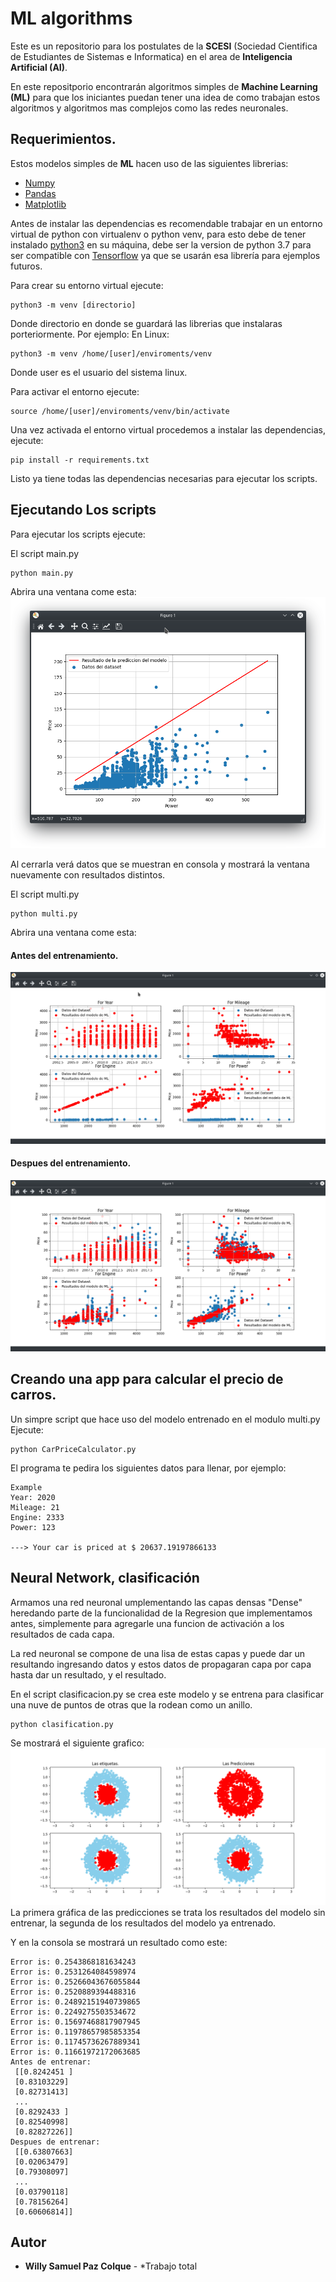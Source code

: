 # ML algorithms

Este es un repositorio para los postulates de la **SCESI** (Sociedad Cientifica de Estudiantes de Sistemas e Informatica) en el area de **Inteligencia Artificial (AI)**.

En este repositporio encontrarán algoritmos simples de **Machine Learning (ML)** para que los iniciantes puedan tener una idea de como trabajan estos algoritmos y algoritmos mas complejos como las redes neuronales.

## Requerimientos.

Estos modelos simples de **ML** hacen uso de las siguientes librerias:
- [Numpy](https://numpy.org/)
- [Pandas](https://pandas.pydata.org/)
- [Matplotlib](https://matplotlib.org/)

Antes de instalar las dependencias es recomendable trabajar en un entorno virtual de python con virtualenv o python venv, para esto debe de tener instalado [python3](https://www.python.org/downloads/release/python-377/) en su máquina, debe ser la version de python 3.7 para ser compatible con [Tensorflow](https://www.tensorflow.org/) ya que se usarán esa librería para ejemplos futuros.

Para crear su entorno virtual ejecute:
```
python3 -m venv [directorio]
```
Donde directorio en donde se guardará las librerias que instalaras porteriormente. Por ejemplo:
En Linux:
```
python3 -m venv /home/[user]/enviroments/venv
```
Donde user es el usuario del sistema linux.

Para activar el entorno ejecute:
```
source /home/[user]/enviroments/venv/bin/activate
```
Una vez activada el entorno virtual procedemos a instalar las dependencias, ejecute:
```
pip install -r requirements.txt
```
Listo ya tiene todas las dependencias necesarias para ejecutar los scripts.

## Ejecutando Los scripts

Para ejecutar los scripts ejecute:

El script main.py
```
python main.py
```
Abrira una ventana come esta:
![Captura_1](.github/simpleRegresion_1.png)

Al cerrarla verá datos que se muestran en consola y mostrará la ventana nuevamente con resultados distintos.

El script multi.py
```
python multi.py
```
Abrira una ventana come esta:
#### Antes del entrenamiento.
![Captura_2](.github/Regresion_1.png)
#### Despues del entrenamiento.
![Captura_3](.github/Regresion_2.png)

## Creando una app para calcular el precio de carros.
Un simpre script que hace uso del modelo entrenado en el modulo multi.py
Ejecute:
```
python CarPriceCalculator.py
```
El programa te pedira los siguientes datos para llenar, por ejemplo:
```
Example
Year: 2020
Mileage: 21
Engine: 2333
Power: 123

---> Your car is priced at $ 20637.19197866133
```
## Neural Network, clasificación
Armamos una red neuronal umplementando las capas densas "Dense" heredando parte de la funcionalidad de la Regresion que implementamos antes, simplemente para agregarle una funcion de activación a los resultados de cada capa.

La red neuronal se compone de una lisa de estas capas y  puede dar un resultando ingresando datos y estos datos de propagaran capa por capa hasta dar un resultado, y el resultado.

En el script clasificacion.py se crea este modelo y se entrena para clasificar una nuve de puntos de otras que la rodean como un anillo.

```
python clasification.py
```

Se mostrará el siguiente grafico:
![clasificacion](.github/Clasificacion.png)
La primera gráfica de las predicciones se trata los resultados del modelo sin entrenar,
la segunda de los resultados del modelo ya entrenado.

Y en la consola se mostrará un resultado como este:
```
Error is: 0.2543868181634243
Error is: 0.2531264084598974
Error is: 0.25266043676055844
Error is: 0.2520889394488316
Error is: 0.24892151940739865
Error is: 0.2249275503534672
Error is: 0.15697468817907945
Error is: 0.11978657985853354
Error is: 0.11745736267889341
Error is: 0.11661972172063685
Antes de entrenar:
 [[0.8242451 ]
 [0.83103229]
 [0.82731413]
 ...
 [0.8292433 ]
 [0.82540998]
 [0.82827226]]
Despues de entrenar:
 [[0.63807663]
 [0.02063479]
 [0.79308097]
 ...
 [0.03790118]
 [0.78156264]
 [0.60606814]]
```


## Autor

* **Willy Samuel Paz Colque** - *Trabajo total
